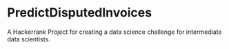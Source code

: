 # PredictDisputedInvoices
A Hackerrank Project for creating a data science challenge for intermediate data scientists. 
